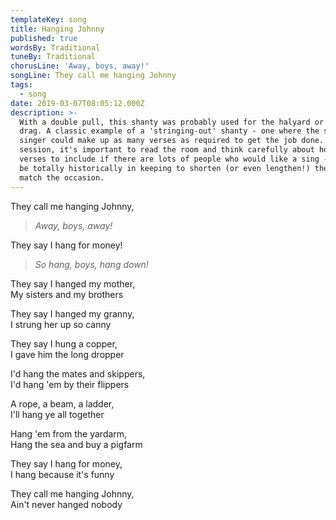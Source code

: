 ```yaml
---
templateKey: song
title: Hanging Johnny
published: true
wordsBy: Traditional
tuneBy: Traditional
chorusLine: 'Away, boys, away!'
songLine: They call me hanging Johnny
tags:
  - song
date: 2019-03-07T08:05:12.000Z
description: >-
  With a double pull, this shanty was probably used for the halyard or a long
  drag. A classic example of a 'stringing-out' shanty - one where the shanty
  singer could make up as many verses as required to get the job done. Sung at a
  session, it's important to read the room and think carefully about how many
  verses to include if there are lots of people who would like a sing - it would
  be totally historically in keeping to shorten (or even lengthen!) the song to
  match the occasion.
---
```

They call me hanging Johnny,

> _Away, boys, away!_

They say I hang for money!

> _So hang, boys, hang down!_

They say I hanged my mother,\
My sisters and my brothers

They say I hanged my granny,\
I strung her up so canny

They say I hung a copper,\
I gave him the long dropper

I'd hang the mates and skippers,\
I'd hang 'em by their flippers

A rope, a beam, a ladder,\
I'll hang ye all together

Hang 'em from the yardarm,\
Hang the sea and buy a pigfarm

They say I hang for money,\
I hang because it's funny

They call me hanging Johnny,\
Ain't never hanged nobody
